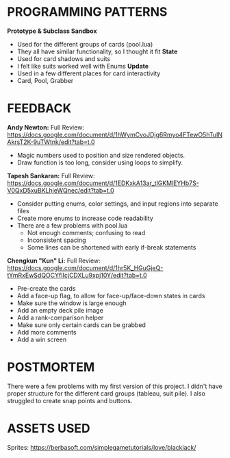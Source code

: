 
# PROGRAMMING PATTERNS
**Prototype & Subclass Sandbox**
- Used for the different groups of cards (pool.lua)
- They all have similar functionality, so I thought it fit
**State**
- Used for card shadows and suits
- I felt like suits worked well with Enums
**Update**
- Used in a few different places for card interactivity
- Card, Pool, Grabber


# FEEDBACK
**Andy Newton:**
Full Review: https://docs.google.com/document/d/1hWymCvoJDjg6Rmyo4FTewO5hTuINAkrsT2K-9uTWtnk/edit?tab=t.0
- Magic numbers used to position and size rendered objects.
- Draw function is too long, consider using loops to simplify.

**Tapesh Sankaran:**
Full Review: https://docs.google.com/document/d/1EDKxkA13ar_tlGKMlEYHb7S-V0QxD5xuBKLhjeWQnec/edit?tab=t.0
- Consider putting enums, color settings, and input regions into separate files
- Create more enums to increase code readability
- There are a few problems with pool.lua
    - Not enough comments; confusing to read
    - Inconsistent spacing
    - Some lines can be shortened with early if-break statements

**Chengkun "Kun" Li:**
Full Review: https://docs.google.com/document/d/1hr5K_HGuGjeQ-tYmRxEwSdQOCYfIIcjCDXLu9xpj10Y/edit?tab=t.0
- Pre-create the cards
- Add a face-up flag, to allow for face-up/face-down states in cards
- Make sure the window is large enough
- Add an empty deck pile image
- Add a rank-comparison helper
- Make sure only certain cards can be grabbed
- Add more comments
- Add a win screen

# POSTMORTEM
There were a few problems with my first version of this project.
I didn't have proper structure for the different card groups (tableau, suit pile). I also struggled to create snap points and buttons.

# ASSETS USED
Sprites: https://berbasoft.com/simplegametutorials/love/blackjack/
